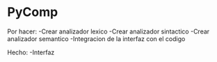 # PyComp

Por hacer: 
  -Crear analizador lexico
  -Crear analizador sintactico
  -Crear analizador semantico
  -Integracion de la interfaz con el codigo
  
Hecho:
  -Interfaz
